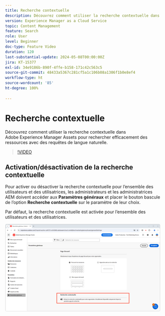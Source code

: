 ```yaml
---
title: Recherche contextuelle
description: Découvrez comment utiliser la recherche contextuelle dans AEM Assets pour rechercher efficacement des ressources avec des requêtes de langue naturelle.
version: Experience Manager as a Cloud Service
topic: Content Management
feature: Search
role: User
level: Beginner
doc-type: Feature Video
duration: 120
last-substantial-update: 2024-05-08T00:00:00Z
jira: KT-15377
exl-id: 34e9186b-890f-4ffe-b158-171c42c563c5
source-git-commit: 48433a5367c281cf5a1c106b08a1306f1b0e8ef4
workflow-type: ht
source-wordcount: '85'
ht-degree: 100%

---
```


# Recherche contextuelle

Découvrez comment utiliser la recherche contextuelle dans Adobe Experience Manager Assets pour rechercher efficacement des ressources avec des requêtes de langue naturelle.

>[!VIDEO](https://video.tv.adobe.com/v/3428667/?learn=on)

## Activation/désactivation de la recherche contextuelle

Pour activer ou désactiver la recherche contextuelle pour l’ensemble des utilisateurs et des utilisatrices, les administrateurs et les administratrices AEM doivent accéder aux __Paramètres généraux__ et placer le bouton bascule de l’option __Recherche contextuelle__ sur le paramètre de leur choix.

Par défaut, la recherche contextuelle est activée pour l’ensemble des utilisateurs et des utilisatrices.

![Activer la recherche contextuelle](./assets/contextual-search/enable-contextual-search.png)